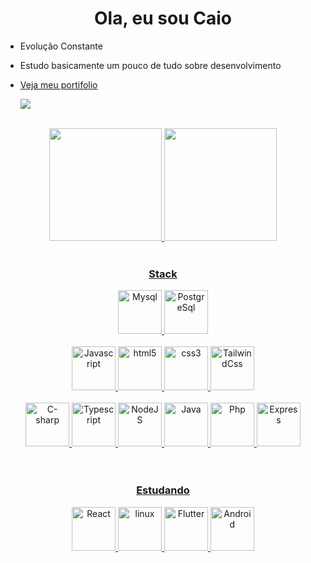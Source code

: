 <h1 align="center"> Ola, eu sou Caio</h1> 

- Evolução Constante 
- Estudo basicamente um pouco de tudo sobre desenvolvimento
- <a href="https://caiocdj.github.io/PortifolioV2/"> Veja meu portifolio</a>

  <a href="https://www.linkedin.com/in/caio-corr%C3%AAa-4aa4731b2" target="_blank"><img src="https://img.shields.io/badge/-LinkedIn-%230077B5?style=for-the-badge&logo=linkedin&logoColor=white" target="_blank">
  </a> 
<br>

<div align="center">
    <a href="https://github.com/CaioCDJ">
    <img height="180em" src="https://github-readme-stats.vercel.app/api?username=CaioCDJ&show_icons=true&theme=tokyonight&include_all_commits=true&count_private=true"/>
    <img height="180em" src="https://github-readme-stats.vercel.app/api/top-langs/?username=CaioCDJ&layout=compact&langs_count=7&theme=tokyonight"/>
</div>


<br/>
<h3 align="center">Stack</h3>
 

<div align="center">
<div>

<img src="https://cdn.jsdelivr.net/gh/devicons/devicon/icons/mysql/mysql-original.svg" title="Mysql" width="70" height="70"/>

<img src="https://cdn.jsdelivr.net/gh/devicons/devicon/icons/postgresql/postgresql-original.svg" title="PostgreSql" width="70" height="70"/>

</div>
<div>
<br/>
<img src="https://cdn.jsdelivr.net/gh/devicons/devicon/icons/javascript/javascript-original.svg" title="Javascript" width="70" height="70" />
         
<img src="https://cdn.jsdelivr.net/gh/devicons/devicon/icons/html5/html5-original.svg" title="html5" width="70" height="70"/>
          
<img src="https://cdn.jsdelivr.net/gh/devicons/devicon/icons/css3/css3-original.svg" title="css3" width="70" height="70"/>
       
<img src="https://cdn.jsdelivr.net/gh/devicons/devicon/icons/tailwindcss/tailwindcss-original-wordmark.svg" title="TailwindCss" width="70" height="70"/>


</div>

<div style="mmargin-top:10px">
<br/>

<img src="https://cdn.jsdelivr.net/gh/devicons/devicon/icons/csharp/csharp-original.svg" title="C-sharp" width="70" height="70"/>

<img src="https://cdn.jsdelivr.net/gh/devicons/devicon/icons/typescript/typescript-original.svg" title="Typescript" width="70" height="70" />
          
<img src="https://cdn.jsdelivr.net/gh/devicons/devicon/icons/nodejs/nodejs-original.svg" title="NodeJS" width="70" height="70"/>

<img src="https://cdn.jsdelivr.net/gh/devicons/devicon/icons/java/java-original-wordmark.svg" title="Java" width="70" height="70" />
          
<img src="https://cdn.jsdelivr.net/gh/devicons/devicon/icons/php/php-original.svg" title="Php" width="70" height="70"/>

<img src="https://cdn.jsdelivr.net/gh/devicons/devicon/icons/express/express-original.svg" title="Express" width="70" height="70"/>
</div>
 
         
<br/>
<br/>

<div align="center">

### Estudando
  
<img src="https://cdn.jsdelivr.net/gh/devicons/devicon/icons/react/react-original.svg" title="React" width="70" height="70"/>
          
<img src="https://cdn.jsdelivr.net/gh/devicons/devicon/icons/linux/linux-original.svg" title="linux" width="70" height="70"/>

<img src="https://cdn.jsdelivr.net/gh/devicons/devicon/icons/flutter/flutter-original.svg" title="Flutter" width="70" height="70"/>
 
<img src="https://cdn.jsdelivr.net/gh/devicons/devicon/icons/android/android-plain.svg" title="Android" width="70" height="70"/>
          
</div>
